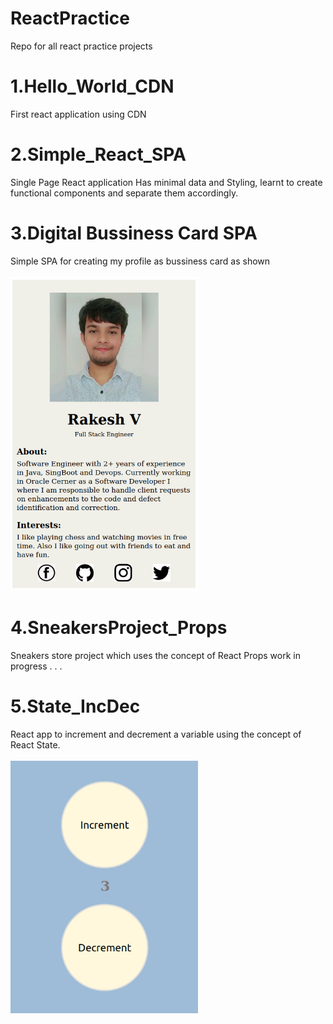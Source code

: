 # ReactPractice
Repo for all react practice projects

# 1.Hello_World_CDN
First react application using CDN

# 2.Simple_React_SPA
Single Page React application
Has minimal data and Styling, learnt to create functional components and separate them accordingly.

# 3.Digital Bussiness Card SPA
Simple SPA for creating my profile as bussiness card as shown
<br>
<br>
<img src = "3.BussinessCard_SPA/src/images/Output.png" width=300px>

# 4.SneakersProject_Props
Sneakers store project which uses the concept of React Props
work in progress . . .

# 5.State_IncDec
React app to increment and decrement a variable using the concept of React State.
<br>
<br>
<img src = "5.State_IncDec/src/images/StateIncDecOp.png" width=300px>
